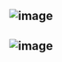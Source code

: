 ![image](https://github.com/tms-dos17-onl/Alex-Krylov/assets/139115675/ce591143-5ea3-4ca9-9954-dfd44274f4d3)
------
![image](https://github.com/tms-dos17-onl/Alex-Krylov/assets/139115675/b80966bd-ec72-4260-a54e-5f7615bc46b3)
------
